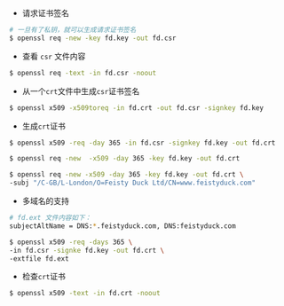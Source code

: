 - 请求证书签名

```bash
# 一旦有了私钥，就可以生成请求证书签名
$ openssl req -new -key fd.key -out fd.csr
```

- 查看 `csr` 文件内容

```bash
$ openssl req -text -in fd.csr -noout
```

- 从一个`crt`文件中生成`csr`证书签名

```bash
$ openssl x509 -x509toreq -in fd.crt -out fd.csr -signkey fd.key
```

- 生成`crt`证书

```bash
$ openssl x509 -req -day 365 -in fd.csr -signkey fd.key -out fd.crt

$ openssl req -new  -x509 -day 365 -key fd.key -out fd.crt

$ openssl req -new -x509 -day 365 -key fd.key -out fd.crt \
-subj "/C-GB/L-London/O=Feisty Duck Ltd/CN=www.feistyduck.com"
```

- 多域名的支持

```bash
# fd.ext 文件内容如下：
subjectAltName = DNS:*.feistyduck.com, DNS:feistyduck.com

$ openssl x509 -req -days 365 \
-in fd.csr -signke fd.key -out fd.crt \
-extfile fd.ext
```

- 检查`crt`证书

```bash
$ openssl x509 -text -in fd.crt -noout
```

